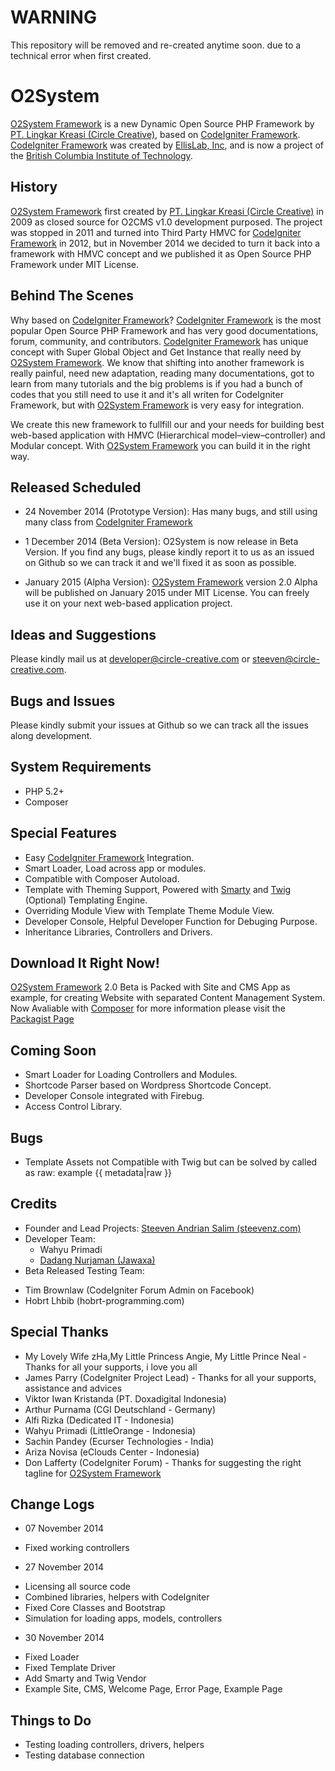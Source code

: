 WARNING
=======
This repository will be removed and re-created anytime soon. due to a technical error when first created.

O2System
========

[O2System Framework][2] is a new Dynamic Open Source PHP Framework by [PT. Lingkar Kreasi (Circle Creative)][1], based on [CodeIgniter Framework][3]. [CodeIgniter Framework][3] was created by [EllisLab, Inc][4], and is now a project of the [British Columbia Institute of Technology][5].

History
-------
[O2System Framework][2] first created by [PT. Lingkar Kreasi (Circle Creative)][1] in 2009 as closed source for O2CMS v1.0 development purposed. 
The project was stopped in 2011 and turned into Third Party HMVC for [CodeIgniter Framework][3] in 2012, but in November 2014 we decided to turn it back into a framework with HMVC concept and we published it as Open Source PHP Framework under MIT License.

Behind The Scenes
-----------------
Why based on [CodeIgniter Framework][3]?
[CodeIgniter Framework][3] is the most popular Open Source PHP Framework and has very good documentations, forum, community, and contributors. [CodeIgniter Framework][3] has unique concept with Super Global Object and Get Instance that really need by [O2System Framework][2].
We know that shifting into another framework is really painful, need new adaptation, reading many documentations, got to learn from many tutorials and the big problems is if you had a bunch of codes that you still need to use it and it's all writen for CodeIgniter Framework, but with [O2System Framework][2] is very easy for integration.

We create this new framework to fullfill our and your needs for building best web-based application with HMVC (Hierarchical model–view–controller) and Modular concept. With [O2System Framework][2] you can build it in the right way.

Released Scheduled
------------------
* 24 November 2014 (Prototype Version):
  Has many bugs, and still using many class from [CodeIgniter Framework][3]

* 1 December 2014 (Beta Version):
  O2System is now release in Beta Version. If you find any bugs, please kindly report it to us as an issued on Github so we can track it and we'll fixed it as soon as possible.

* January 2015 (Alpha Version):
  [O2System Framework][2]  version 2.0 Alpha will be published on January 2015 under MIT License. You can freely use it on your next web-based application project.

Ideas and Suggestions
---------------------
Please kindly mail us at [developer@circle-creative.com][6] or [steeven@circle-creative.com][7].

Bugs and Issues
---------------
Please kindly submit your issues at Github so we can track all the issues along development.

System Requirements
-------------------
- PHP 5.2+
- Composer

Special Features
----------------
- Easy [CodeIgniter Framework][3] Integration.
- Smart Loader, Load across app or modules.
- Compatible with Composer Autoload.
- Template with Theming Support, Powered with [Smarty][9] and [Twig][10] (Optional) Templating Engine.
- Overriding Module View with Template Theme Module View.
- Developer Console, Helpful Developer Function for Debuging Purpose.
- Inheritance Libraries, Controllers and Drivers.

Download It Right Now!
----------------------
[O2System Framework][2] 2.0 Beta is Packed with Site and CMS App as example, for creating Website with separated Content Management System.
Now Avaliable with [Composer][11] for more information please visit the [Packagist Page][12]

Coming Soon
-----------
- Smart Loader for Loading Controllers and Modules.
- Shortcode Parser based on Wordpress Shortcode Concept.
- Developer Console integrated with Firebug.
- Access Control Library.

Bugs
----
- Template Assets not Compatible with Twig but can be solved by called as raw: example {{ metadata|raw }}

Credits
-------
* Founder and Lead Projects: [Steeven Andrian Salim (steevenz.com)][8]
* Developer Team:
  - Wahyu Primadi
  - [Dadang Nurjaman (Jawaxa)][13]
* Beta Released Testing Team:
 - Tim Brownlaw (CodeIgniter Forum Admin on Facebook)
 - Hobrt Lhbib (hobrt-programming.com)

Special Thanks
--------------
* My Lovely Wife zHa,My Little Princess Angie, My Little Prince Neal - Thanks for all your supports, i love you all
* James Parry (CodeIgniter Project Lead) - Thanks for all your supports, assistance and advices
* Viktor Iwan Kristanda (PT. Doxadigital Indonesia)
* Arthur Purnama (CGI Deutschland - Germany)
* Alfi Rizka (Dedicated IT - Indonesia)
* Wahyu Primadi (LittleOrange - Indonesia)
* Sachin Pandey (Ecurser Technologies - India)
* Ariza Novisa (eClouds Center - Indonesia)
* Don Lafferty (CodeIgniter Forum) - Thanks for suggesting the right tagline for [O2System Framework][2]

Change Logs
-----------
* 07 November 2014
 - Fixed working controllers
* 27 November 2014
 - Licensing all source code
 - Combined libraries, helpers with CodeIgniter
 - Fixed Core Classes and Bootstrap
 - Simulation for loading apps, models, controllers
* 30 November 2014
 - Fixed Loader
 - Fixed Template Driver
 - Add Smarty and Twig Vendor
 - Example Site, CMS, Welcome Page, Error Page, Example Page

Things to Do
------------
- Testing loading controllers, drivers, helpers
- Testing database connection

[1]: http://www.circle-creative.com
[2]: http://www.circle-creative.com/products/o2system
[3]: http://www.codeigniter.com
[4]: http://www.ellislab.com
[5]: http://www.bcit.ca/cas/computing/
[6]: mailto:developer@circle-creative.com
[7]: mailto:steeven@circle-creative.com
[8]: http://cv.steevenz.com
[9]: http://www.smarty.net/
[10]: http://twig.sensiolabs.org/
[11]: https://getcomposer.org
[12]: https://packagist.org/packages/o2system/o2system
[13]: http://jawaxa.com

